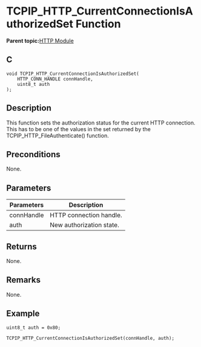 # TCPIP\_HTTP\_CurrentConnectionIsAuthorizedSet Function

**Parent topic:**[HTTP Module](GUID-25A4CF50-2F8F-47E7-A90C-ABFA52814459.md)

## C

```
void TCPIP_HTTP_CurrentConnectionIsAuthorizedSet(
    HTTP_CONN_HANDLE connHandle, 
    uint8_t auth
);
```

## Description

This function sets the authorization status for the current HTTP connection. This has to be one of the values in the set returned by the TCPIP\_HTTP\_FileAuthenticate\(\) function.

## Preconditions

None.

## Parameters

|Parameters|Description|
|----------|-----------|
|connHandle|HTTP connection handle.|
|auth|New authorization state.|

## Returns

None.

## Remarks

None.

## Example

```
uint8_t auth = 0x80;

TCPIP_HTTP_CurrentConnectionIsAuthorizedSet(connHandle, auth);
```

